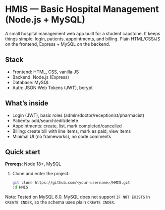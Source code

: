 # HMIS — Basic Hospital Management (Node.js + MySQL)

A small hospital management web app built for a student capstone. It keeps things simple: login, patients, appointments, and billing. Plain HTML/CSS/JS on the frontend, Express + MySQL on the backend.

## Stack
- Frontend: HTML, CSS, vanilla JS
- Backend: Node.js (Express)
- Database: MySQL
- Auth: JSON Web Tokens (JWT), bcrypt

## What’s inside
- Login (JWT), basic roles (admin/doctor/receptionist/pharmacist)
- Patients: add/search/edit/delete
- Appointments: create, list, mark completed/cancelled
- Billing: create bill with line items, mark as paid, view items
- Minimal UI (no frameworks), no code comments

## Quick start

**Prereqs**: Node 18+, MySQL

1. Clone and enter the project:
   ```bash
   git clone https://github.com/<your-username>/HMIS.git
   cd HMIS

Note: Tested on MySQL 8.0. MySQL does not support `IF NOT EXISTS` in `CREATE INDEX`,
so the schema uses plain `CREATE INDEX`.

